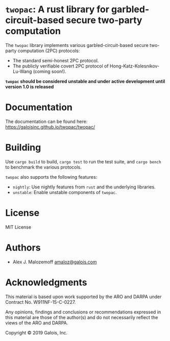 # `twopac`: A rust library for garbled-circuit-based secure two-party computation

The `twopac` library implements various garbled-circuit-based secure two-party
computation (2PC) protocols:

* The standard semi-honest 2PC protocol.
* The publicly verifiable covert 2PC protocol of Hong-Katz-Kolesnikov-Lu-Wang (coming soon!).

**`twopac` should be considered unstable and under active development until
version 1.0 is released**

# Documentation

The documentation can be found here: <https://galoisinc.github.io/twopac/twopac/>

# Building

Use `cargo build` to build, `cargo test` to run the test suite, and `cargo
bench` to benchmark the various protocols.

`twopac` also supports the following features:

* `nightly`: Use nightly features from `rust` and the underlying libraries.
* `unstable`: Enable unstable components of `twopac`.

# License

MIT License

# Authors

- Alex J. Malozemoff <amaloz@galois.com>

# Acknowledgments

This material is based upon work supported by the ARO and DARPA under Contract
No. W911NF-15-C-0227.

Any opinions, findings and conclusions or recommendations expressed in this
material are those of the author(s) and do not necessarily reflect the views of
the ARO and DARPA.

Copyright © 2019 Galois, Inc.
